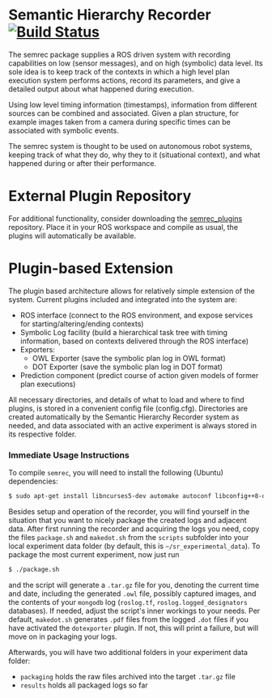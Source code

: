 Semantic Hierarchy Recorder [![Build Status](https://travis-ci.org/code-iai/semrec.svg?branch=master)](https://travis-ci.org/code-iai/semrec)
===

The semrec package supplies a ROS driven system with recording
capabilities on low (sensor messages), and on high (symbolic) data
level. Its sole idea is to keep track of the contexts in which a high
level plan execution system performs actions, record its parameters,
and give a detailed output about what happened during execution.

Using low level timing information (timestamps), information from
different sources can be combined and associated. Given a plan
structure, for example images taken from a camera during specific
times can be associated with symbolic events.

The semrec system is thought to be used on autonomous robot systems,
keeping track of what they do, why they to it (situational context),
and what happened during or after their performance.


External Plugin Repository
===

For additional functionality, consider downloading the
[semrec_plugins](https://github.com/code-iai/semrec_plugins.git)
repository. Place it in your ROS workspace and compile as usual, the
plugins will automatically be available.


Plugin-based Extension
===

The plugin based architecture allows for relatively simple extension
of the system. Current plugins included and integrated into the system
are:

 * ROS interface (connect to the ROS environment, and expose services for starting/altering/ending contexts)
 * Symbolic Log facility (build a hierarchical task tree with timing information, based on contexts delivered through the ROS interface)
 * Exporters:
   * OWL Exporter (save the symbolic plan log in OWL format)
   * DOT Exporter (save the symbolic plan log in DOT format)
 * Prediction component (predict course of action given models of former plan executions)

All necessary directories, and details of what to load and where to
find plugins, is stored in a convenient config file
(config.cfg). Directories are created automatically by the Semantic
Hierarchy Recorder system as needed, and data associated with an
active experiment is always stored in its respective folder.


### Immediate Usage Instructions

To compile `semrec`, you will need to install the following (Ubuntu) dependencies:
```bash
$ sudo apt-get install libncurses5-dev automake autoconf libconfig++8-dev libjson0-dev
```

Besides setup and operation of the recorder, you will find yourself in the situation that you want to nicely package the created logs and adjacent data.
After first running the recorder and acquiring the logs you need, copy the files `package.sh` and `makedot.sh` from the `scripts` subfolder into your local experiment data folder (by default, this is `~/sr_experimental_data`). To package the most current experiment, now just run

```bash
$ ./package.sh
```

and the script will generate a `.tar.gz` file for you, denoting the current time and date, including the generated `.owl` file, possibly captured images, and the contents of your `mongodb` log (`roslog.tf`, `roslog.logged_designators` databases). If needed, adjust the script's inner workings to your needs. Per default, `makedot.sh` generates `.pdf` files from the logged `.dot` files if you have activated the `dotexporter` plugin. If not, this will print a failure, but will move on in packaging your logs.

Afterwards, you will have two additional folders in your experiment data folder:

 * `packaging` holds the raw files archived into the target `.tar.gz` file
 * `results` holds all packaged logs so far
